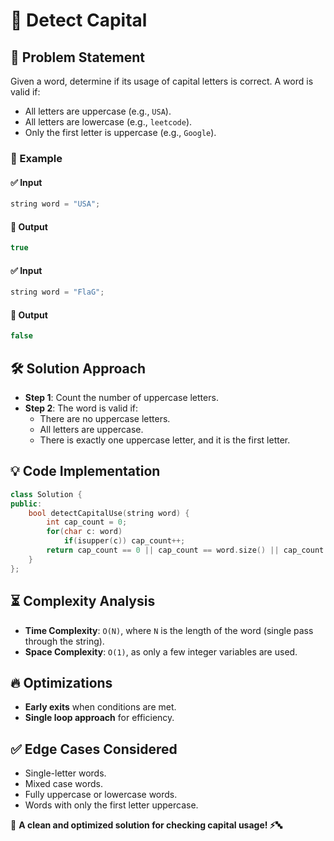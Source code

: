 # 🚀 Detect Capital

## 📌 Problem Statement
Given a word, determine if its usage of capital letters is correct. A word is valid if:
- All letters are uppercase (e.g., `USA`).
- All letters are lowercase (e.g., `leetcode`).
- Only the first letter is uppercase (e.g., `Google`).

### 🔹 Example
#### ✅ Input
```cpp
string word = "USA";
```
#### 🎯 Output
```cpp
true
```

#### ✅ Input
```cpp
string word = "FlaG";
```
#### 🎯 Output
```cpp
false
```

## 🛠️ Solution Approach
- **Step 1**: Count the number of uppercase letters.
- **Step 2**: The word is valid if:
  - There are no uppercase letters.
  - All letters are uppercase.
  - There is exactly one uppercase letter, and it is the first letter.

## 💡 Code Implementation
```cpp
class Solution {
public:
    bool detectCapitalUse(string word) {
        int cap_count = 0;
        for(char c: word)
            if(isupper(c)) cap_count++;
        return cap_count == 0 || cap_count == word.size() || cap_count == 1 && isupper(word[0]);
    }
};
```

## ⏳ Complexity Analysis
- **Time Complexity**: `O(N)`, where `N` is the length of the word (single pass through the string).
- **Space Complexity**: `O(1)`, as only a few integer variables are used.

## 🔥 Optimizations
- **Early exits** when conditions are met.
- **Single loop approach** for efficiency.

## ✅ Edge Cases Considered
- Single-letter words.
- Mixed case words.
- Fully uppercase or lowercase words.
- Words with only the first letter uppercase.

📌 **A clean and optimized solution for checking capital usage! ⚡️🔤**

